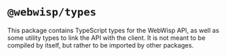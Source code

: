 # `@webwisp/types`
This package contains TypeScript types for the WebWisp API, as well as some utility types to link the API with the client.
It is not meant to be compiled by itself, but rather to be imported by other packages.